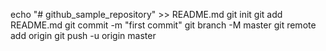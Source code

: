echo "# github_sample_repository" >> README.md
git init
git add README.md
git commit -m "first commit"
git branch -M master
git remote add origin 
git push -u origin master
